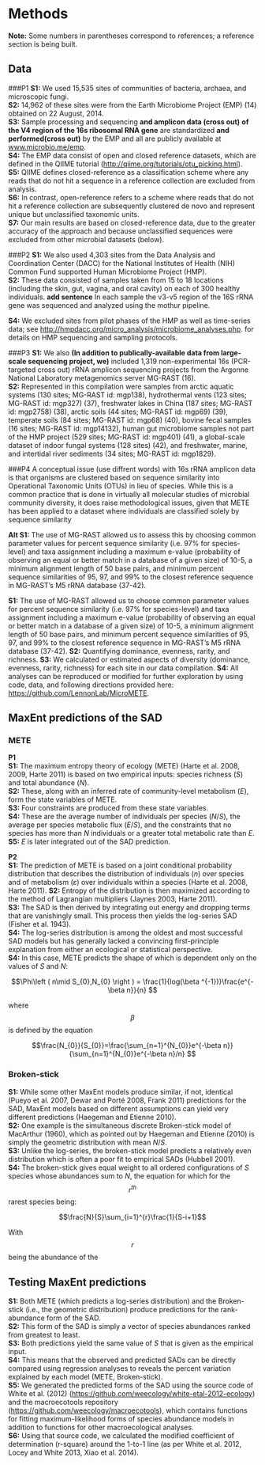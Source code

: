 # Methods
**Note:** Some numbers in parentheses correspond to references; a reference section is being built.

## Data
###P1
**S1:** We used 15,535 sites of communities of bacteria, archaea, and microscopic fungi.  
**S2:** 14,962 of these sites were from the Earth Microbiome Project (EMP) (14) obtained on 22 August, 2014.  
**S3:** Sample processing and sequencing **and amplicon data (cross out)** **of the V4 region of the 16s ribosomal RNA gene** are standardized **and performed(cross out)** by the EMP and all are publicly available at www.microbio.me/emp.  
**S4:** The EMP data consist of open and closed reference datasets, which are defined in the QIIME tutorial (http://qiime.org/tutorials/otu_picking.html).  
**S5:** QIIME defines closed-reference as a classification scheme where any reads that do not hit a sequence in a reference collection are excluded from analysis.  
**S6:** In contrast, open-reference refers to a scheme where reads that do not hit a reference collection are subsequently clustered de novo and represent unique but unclassified taxonomic units.  
**S7:** Our main results are based on closed-reference data, due to the greater accuracy of the approach and because unclassified sequences were excluded from other microbial datasets (below).	
###P2
**S1:** We also used 4,303 sites from the Data Analysis and Coordination Center (DACC) for the National Institutes of Health (NIH) Common Fund supported Human Microbiome Project (HMP).  
**S2:** These data consisted of samples taken from 15 to 18 locations (including the skin, gut, vagina, and oral cavity) on each of 300 healthy individuals. 
**add sentence**
In each sample the v3-v5 region of the 16S rRNA gene was sequenced and analyzed using the mothur pipeline.  


**S4:** We excluded sites from pilot phases of the HMP as well as time-series data; see http://hmpdacc.org/micro_analysis/microbiome_analyses.php. for details on HMP sequencing and sampling protocols.

###P3
**S1:** We also **(In addition to publically-available data from large-scale sequencing project, we)** included 1,319 non-experimental 16s (PCR-targeted cross out) rRNA amplicon sequencing projects from the Argonne National Laboratory metagenomics server MG-RAST (16).  
**S2:** Represented in this compilation were samples from arctic aquatic systems (130 sites; MG-RAST id: mgp138), hydrothermal vents (123 sites; MG-RAST id: mgp327) (37), freshwater lakes in China (187 sites; MG-RAST id: mgp2758) (38), arctic soils (44 sites; MG-RAST id: mgp69) (39), temperate soils (84 sites; MG-RAST id: mgp68) (40), bovine fecal samples (16 sites; MG-RAST id: mgp14132), human gut microbiome samples not part of the HMP project (529 sites; MG-RAST id: mgp401) (41), a global-scale dataset of indoor fungal systems (128 sites) (42), and freshwater, marine, and intertidal river sediments (34 sites; MG-RAST id: mgp1829). 

###P4
A conceptual issue (use diffrent words) with 16s rRNA amplicon data is that organisms are clustered based on sequence similarity into Operational Taxonomic Units (OTUs) in lieu of species. While this is a common practice that is done in virtually all molecular studies of microbial community diversity, it does raise methodological issues, given that METE has been applied to a dataset where individuals are classified solely by sequence similarity


**Alt S1:** The use of MG-RAST allowed us to assess this by choosing common parameter values for percent sequence similarity (i.e. 97% for species-level) and taxa assignment including a maximum e-value (probability of observing an equal or better match in a database of a given size) of 10-5, a minimum alignment length of 50 base pairs, and minimum percent sequence similarities of 95, 97, and 99% to the closest reference sequence in MG-RAST’s M5 rRNA database (37-42). 
**S1:** The use of MG-RAST allowed us to choose common parameter values for percent sequence similarity (i.e. 97% for species-level) and taxa assignment including a maximum e-value (probability of observing an equal or better match in a database of a given size) of 10-5, a minimum alignment length of 50 base pairs, and minimum percent sequence similarities of 95, 97, and 99% to the closest reference sequence in MG-RAST’s M5 rRNA database (37-42). **S2:** Quantifying dominance, evenness, rarity, and richness. 
**S3:** We calculated or estimated aspects of diversity (dominance, evenness, rarity, richness) for each site in our data compilation. 
**S4:** All analyses can be reproduced or modified for further exploration by using code, data, and following directions provided here: https://github.com/LennonLab/MicroMETE.  

## MaxEnt predictions of the SAD
### METE
**P1**  
**S1:** The maximum entropy theory of ecology (METE) (Harte et al. 2008, 2009, Harte 2011) is based on two empirical inputs: species richness (*S*) and total abundance (*N*).   
**S2:** These, along with an inferred rate of community-level metabolism (*E*), form the state variables of METE.  
**S3:** Four constraints are produced from these state variables.  
**S4:** These are the average number of individuals per species (*N*/*S*), the average per species metabolic flux (*E*/*S*), and the constraints that no species has more than *N* individuals or a greater total metabolic rate than *E*.  
**S5:** *E* is later integrated out of the SAD prediction.  

**P2**  
**S1:** The prediction of METE is based on a joint conditional probability distribution that describes the distribution of individuals (*n*) over species and of metabolism (*ε*) over individuals within a species (Harte et al. 2008, Harte 2011). 
**S2:** Entropy of the distribution is then maximized according to the method of Lagrangian multipliers (Jaynes 2003, Harte 2011).  
**S3:** The SAD is then derived by integrating out energy and dropping terms that are vanishingly small. This process then yields the log-series SAD (Fisher et al. 1943).  
**S4:** The log-series distribution is among the oldest and most successful SAD models but has generally lacked a convincing first-principle explanation from either an ecological or statistical perspective.  
**S4:** In this case, METE predicts the shape of which is dependent only on the values of *S* and *N*:

$$\Phi\left ( n\mid S_{0},N_{0} \right ) = \frac{1}{log(\beta ^{-1})}\frac{e^{-\beta n}}{n}
$$

where $$\beta$$ is defined by the equation 

$$\frac{N_{0}}{S_{0}}=\frac{\sum_{n=1}^{N_{0}}e^{-\beta n}}{\sum_{n=1}^{N_{0}}e^{-\beta n}/n}
$$


### Broken-stick 
**S1:** While some other MaxEnt models produce similar, if not, identical (Pueyo et al. 2007, Dewar and Porté 2008, Frank 2011) predictions for the SAD, MaxEnt models based on different assumptions can yield very different predictions (Haegeman and Etienne 2010).   
**S2:** One example is the simultaneous discrete Broken-stick model of MacArthur (1960), which as pointed out by Haegeman and Etienne (2010) is simply the geometric distribution with mean *N*/*S*.   
**S3:** Unlike the log-series, the broken-stick model predicts a relatively even distribution which is often a poor fit to empirical SADs (Hubbell 2001).  
**S4:** The broken-stick gives equal weight to all ordered configurations of *S* species whose abundances sum to *N*, the equation for which for the $$r^{th}$$ rarest species being:

$$\frac{N}{S}\sum_{i=1}^{r}\frac{1}{S-i+1}$$

With $$r$$ being the abundance of the  

## Testing MaxEnt predictions
**S1:** Both METE (which predicts a log-series distribution) and the Broken-stick (i.e., the geometric distribution) produce predictions for the rank-abundance form of the SAD.   
**S2:** This form of the SAD is simply a vector of species abundances ranked from greatest to least.  
**S3:** Both predictions yield the same value of *S* that is given as the empirical input.  
**S4:** This means that the observed and predicted SADs can be directly compared using regression analyses to reveals the percent variation explained by each model (METE, Broken-stick).  
**S5:** We generated the predicted forms of the SAD using the source code of White et al. (2012) (https://github.com/weecology/white-etal-2012-ecology) and the macroecotools repository (https://github.com/weecology/macroecotools), which contains functions for fitting maximum-likelihood forms of species abundance models in addition to functions for other macroecological analyses.  
**S6:** Using that source code, we calculated the modified coefficient of determination (r-square) around the 1-to-1 line (as per White et al. 2012, Locey and White 2013, Xiao et al. 2014).